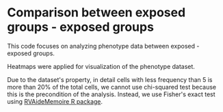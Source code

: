 # Comparison between exposed groups - exposed groups

This code focuses on analyzing phenotype data between exposed - exposed groups.

Heatmaps were applied for visualization of the phenotype dataset.

Due to the dataset's property, in detail cells with less frequency than 5 is more than 20% of the total cells, we cannot use chi-squared test because this is the precondition of the analysis. 
Instead, we use Fisher's exact test using [RVAideMemoire R package](https://cran.r-project.org/web/packages/RVAideMemoire/index.html).

